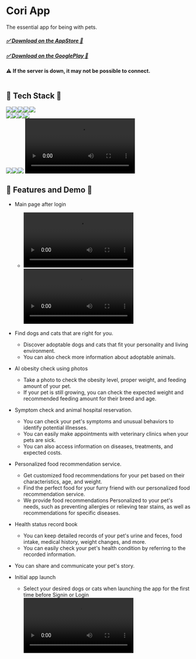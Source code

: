 # Cori App

The essential app for being with pets.

##### [✅ Download on the AppStore 🍎](https://apps.apple.com/kr/app/id1476796492)
##### [✅ Download on the GooglePlay 🤖](https://play.google.com/store/apps/details?id=kr.richplanet.app.cori&hl=ko)

⚠️ **If the server is down, it may not be possible to connect.**
<br/><br/>

## 🫧 Tech Stack 🫧

<img src="https://img.shields.io/badge/javascript-F7DF1E?style=for-the-badge&logo=javascript&logoColor=white"><img src="https://img.shields.io/badge/typescript-3178C6?style=for-the-badge&logo=typescript&logoColor=white"><img src="https://img.shields.io/badge/react native-61DAFB?style=for-the-badge&logo=react&logoColor=white"><img src="https://img.shields.io/badge/css-1572B6?style=for-the-badge&logo=css3&logoColor=white"><img src="https://img.shields.io/badge/HTML5-E34F26?style=for-the-badge&logo=HTML5&logoColor=white"><br/>
<img src="https://img.shields.io/badge/MobX-FF9955?style=for-the-badge&logo=mobx&logoColor=white"/><img src="https://img.shields.io/badge/axios-2A1659?style=for-the-badge&logo=axios&logoColor=white"><img src="https://img.shields.io/badge/firebase-FFCA28?style=for-the-badge&logo=firebase&logoColor=white"><img src="https://img.shields.io/badge/styled components-DB7093?style=for-the-badge&amp;logo=styled-components&amp;logoColor=white" />
<br/>
<img src="https://img.shields.io/badge/Story Book-FF4785?style=for-the-badge&logo=storybook&logoColor=white"/><img src="https://img.shields.io/badge/Formik-1F4DC0?style=for-the-badge&logo=formik&logoColor=white"/><img src="https://img.shields.io/badge/Google AdMob-EA4335?style=for-the-badge&logo=googleadmob&logoColor=white"/>
<video src=""></video>
## 🫧 Features and Demo 🫧
- Main page after login
  - <video src="https://user-images.githubusercontent.com/118039042/224653836-6b50954e-412f-43bf-b74b-ba6b88308f70.mov"></video><video src="https://user-images.githubusercontent.com/118039042/224653935-b6b110ae-f32d-4e9f-bab1-6771540d2af8.mov"></video>
  

- Find dogs and cats that are right for you.
  - Discover adoptable dogs and cats that fit your personality and living environment.
  - You can also check more information about adoptable animals.

- AI obesity check using photos
  - Take a photo to check the obesity level, proper weight, and feeding amount of your pet.
  - If your pet is still growing, you can check the expected weight and recommended feeding amount for their breed and age.
  
- Symptom check and animal hospital reservation.
  - You can check your pet's symptoms and unusual behaviors to identify potential illnesses.
  - You can easily make appointments with veterinary clinics when your pets are sick.
  - You can also access information on diseases, treatments, and expected costs.
  
- Personalized food recommendation service.
  - Get customized food recommendations for your pet based on their characteristics, age, and weight.
  - Find the perfect food for your furry friend with our personalized food recommendation service.
  - We provide food recommendations Personalized to your pet's needs, such as preventing allergies or relieving tear stains, as well as recommendations for specific diseases.
  
- Health status record book
  - You can keep detailed records of your pet's urine and feces, food intake, medical history, weight changes, and more.
  - You can easily check your pet's health condition by referring to the recorded information.
  
- You can share and communicate your pet's story.

- Initial app launch
  - Select your desired dogs or cats when launching the app for the first time before Signin or Login
  <video src="https://user-images.githubusercontent.com/118039042/224651720-b4003465-aaa2-494e-8b48-39b02a59d592.mov"></video>
  





